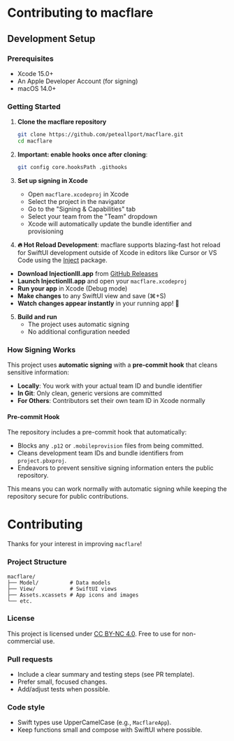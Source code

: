 # Contributing to macflare

## Development Setup

### Prerequisites

- Xcode 15.0+
- An Apple Developer Account (for signing)
- macOS 14.0+

### Getting Started

1. **Clone the macflare repository**

   ```bash
   git clone https://github.com/peteallport/macflare.git
   cd macflare
   ```

2. **Important: enable hooks once after cloning**:

   ```bash
   git config core.hooksPath .githooks
   ```

3. **Set up signing in Xcode**

   - Open `macflare.xcodeproj` in Xcode
   - Select the project in the navigator
   - Go to the "Signing & Capabilities" tab
   - Select your team from the "Team" dropdown
   - Xcode will automatically update the bundle identifier and provisioning

4. **🔥 Hot Reload Development**: macflare supports blazing-fast hot reload for SwiftUI development outside of Xcode in editors like Cursor or VS Code using the [Inject](https://github.com/krzysztofzablocki/Inject) package.

- **Download InjectionIII.app** from [GitHub Releases](https://github.com/johnno1962/InjectionIII/releases)
- **Launch InjectionIII.app** and open your `macflare.xcodeproj`
- **Run your app** in Xcode (Debug mode)
- **Make changes** to any SwiftUI view and save (⌘+S)
- **Watch changes appear instantly** in your running app! 🎉

5. **Build and run**
   - The project uses automatic signing
   - No additional configuration needed

### How Signing Works

This project uses **automatic signing** with a **pre-commit hook** that cleans sensitive information:

- **Locally**: You work with your actual team ID and bundle identifier
- **In Git**: Only clean, generic versions are committed
- **For Others**: Contributors set their own team ID in Xcode normally

#### Pre-commit Hook

The repository includes a pre-commit hook that automatically:

- Blocks any `.p12` or `.mobileprovision` files from being committed.
- Cleans development team IDs and bundle identifiers from `project.pbxproj`.
- Endeavors to prevent sensitive signing information enters the public repository.

This means you can work normally with automatic signing while keeping the repository secure for public contributions.

# Contributing

Thanks for your interest in improving `macflare`!

### Project Structure

```
macflare/
├── Model/          # Data models
├── View/           # SwiftUI views
├── Assets.xcassets # App icons and images
└── etc.
```

### License

This project is licensed under [CC BY-NC 4.0](https://creativecommons.org/licenses/by-nc/4.0/). Free to use for non-commercial use.

### Pull requests

- Include a clear summary and testing steps (see PR template).
- Prefer small, focused changes.
- Add/adjust tests when possible.

### Code style

- Swift types use UpperCamelCase (e.g., `MacflareApp`).
- Keep functions small and compose with SwiftUI where possible.
